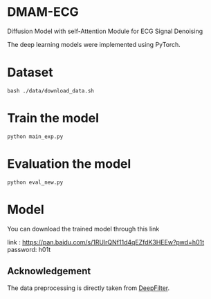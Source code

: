 # DMAM-ECG
 Diffusion Model with self-Attention Module for ECG Signal Denoising
 
The deep learning models were implemented using PyTorch.

# Dataset

~~~
bash ./data/download_data.sh
~~~


# Train the model
~~~
python main_exp.py
~~~



# Evaluation the model
~~~
python eval_new.py
~~~
# Model
You can download the trained model through this link

link : https://pan.baidu.com/s/1RUlrQNf11d4qEZfdK3HEEw?pwd=h01t password: h01t

## Acknowledgement

The data preprocessing is directly taken from [DeepFilter](https://www.sciencedirect.com/science/article/pii/S1746809421005899).

